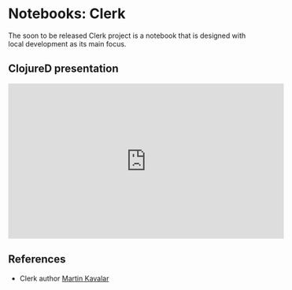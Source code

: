 # Notebooks: Clerk

The soon to be released Clerk project is a notebook that is designed with local development as its main focus.




## ClojureD presentation

<iframe width="560" height="315" src="https://www.youtube.com/embed/Gnrh7XOt_84" title="YouTube video player" frameborder="0" allow="accelerometer; autoplay; clipboard-write; encrypted-media; gyroscope; picture-in-picture" allowfullscreen></iframe>


## References
* Clerk author [Martin Kavalar](https://twitter.com/mkvlr)
